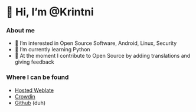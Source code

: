 # 👋 Hi, I’m @Krintni

### About me
- 👀 I’m interested in Open Source Software, Android, Linux, Security
- 🌱 I’m currently learning Python
- 💞️ At the moment I contribute to Open Source by adding translations and giving feedback

### Where I can be found
- [Hosted Weblate](https://hosted.weblate.org/user/Krintni/)
- [Crowdin](https://crowdin.com/profile/krintni)
- [Github](https://github.com/Krintni) (duh)

<!---
Krintni/Krintni is a ✨ special ✨ repository because its `README.md` (this file) appears on your GitHub profile.
You can click the Preview link to take a look at your changes.
- 📫 How to reach me ...
--->

